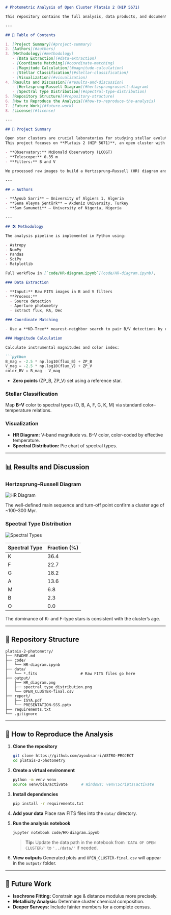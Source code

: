 ````markdown
# Photometric Analysis of Open Cluster Platais 2 (HIP 5671)

This repository contains the full analysis, data products, and documentation for the photometric study of the open star cluster **Platais 2**. This project was a collaborative effort by the SSS Team as part of the International School for Young Astronomers (ISYA) 2024.

---

## 📖 Table of Contents

1. [Project Summary](#project-summary)  
2. [Authors](#authors)  
3. [Methodology](#methodology)  
   - [Data Extraction](#data-extraction)  
   - [Coordinate Matching](#coordinate-matching)  
   - [Magnitude Calculation](#magnitude-calculation)  
   - [Stellar Classification](#stellar-classification)  
   - [Visualization](#visualization)  
4. [Results and Discussion](#results-and-discussion)  
   - [Hertzsprung–Russell Diagram](#hertzsprungrussell-diagram)  
   - [Spectral Type Distribution](#spectral-type-distribution)  
5. [Repository Structure](#repository-structure)  
6. [How to Reproduce the Analysis](#how-to-reproduce-the-analysis)  
7. [Future Work](#future-work)  
8. [License](#license)  

---

## 📜 Project Summary

Open star clusters are crucial laboratories for studying stellar evolution, as their member stars share a common origin, age, and chemical composition.  
This project focuses on **Platais 2 (HIP 5671)**, an open cluster with limited coverage in existing literature.  

- **Observatory:** McDonald Observatory (LCOGT)  
- **Telescope:** 0.35 m  
- **Filters:** B and V  

We processed raw images to build a Hertzsprung–Russell (HR) diagram and classify the stellar population. Our findings indicate that Platais 2 is a **moderately young cluster** (∼100–300 Myr), dominated by **K-type (36.4 %)** and **F-type (22.7 %)** stars.

---

## ✍️ Authors

- **Ayoub Sarri** — University of Algiers 1, Algeria  
- **Sena Aleyna Şentürk** — Akdeniz University, Turkey  
- **Sam Samuneti** — University of Nigeria, Nigeria  

---

## 🛠️ Methodology

The analysis pipeline is implemented in Python using:

- Astropy  
- NumPy  
- Pandas  
- SciPy  
- Matplotlib  

Full workflow in [`code/HR-diagram.ipynb`](code/HR-diagram.ipynb).

### Data Extraction

- **Input:** Raw FITS images in B and V filters  
- **Process:**  
  - Source detection  
  - Aperture photometry  
  - Extract flux, RA, Dec  

### Coordinate Matching

- Use a **KD-Tree** nearest-neighbor search to pair B/V detections by celestial coordinates.

### Magnitude Calculation

Calculate instrumental magnitudes and color index:

```python
B_mag = -2.5 * np.log10(flux_B) + ZP_B
V_mag = -2.5 * np.log10(flux_V) + ZP_V
color_BV = B_mag - V_mag
````

* **Zero points** (ZP\_B, ZP\_V) set using a reference star.

### Stellar Classification

Map **B–V** color to spectral types (O, B, A, F, G, K, M) via standard color–temperature relations.

### Visualization

* **HR Diagram:** V-band magnitude vs. B–V color, color-coded by effective temperature.
* **Spectral Distribution:** Pie chart of spectral types.

---

## 📊 Results and Discussion

### Hertzsprung–Russell Diagram

![HR Diagram](output/HR_diagram.png)

The well-defined main sequence and turn-off point confirm a cluster age of \~100–300 Myr.

### Spectral Type Distribution

![Spectral Types](output/spectral_type_distribution.png)

| Spectral Type | Fraction (%) |
| ------------- | ------------ |
| K             | 36.4         |
| F             | 22.7         |
| G             | 18.2         |
| A             | 13.6         |
| M             | 6.8          |
| B             | 2.3          |
| O             | 0.0          |

The dominance of K- and F-type stars is consistent with the cluster’s age.

---

## 📂 Repository Structure

```
platais-2-photometry/
├── README.md
├── code/
│   └── HR-diagram.ipynb
├── data/
│   └── *.fits                   # Raw FITS files go here
├── output/
│   ├── HR_diagram.png
│   ├── spectral_type_distribution.png
│   └── OPEN_CLUSTER-final.csv
├── report/
│   ├── ISYA.pdf
│   └── PRESENTATION-SSS.pptx
├── requirements.txt
└── .gitignore
```

---

## 🚀 How to Reproduce the Analysis

1. **Clone the repository**

   ```bash
   git clone https://github.com/ayoubsarri/ASTRO-PROJECT
   cd platais-2-photometry
   ```

2. **Create a virtual environment**

   ```bash
   python -m venv venv
   source venv/bin/activate      # Windows: venv\Scripts\activate
   ```

3. **Install dependencies**

   ```bash
   pip install -r requirements.txt
   ```

4. **Add your data**
   Place raw FITS files into the `data/` directory.

5. **Run the analysis notebook**

   ```bash
   jupyter notebook code/HR-diagram.ipynb
   ```

   > **Tip:** Update the data path in the notebook from `'DATA OF OPEN CLUSTER/'` to `'../data/'` if needed.

6. **View outputs**
   Generated plots and `OPEN_CLUSTER-final.csv` will appear in the `output/` folder.

---

## 🔭 Future Work

* **Isochrone Fitting:** Constrain age & distance modulus more precisely.
* **Metallicity Analysis:** Determine cluster chemical composition.
* **Deeper Surveys:** Include fainter members for a complete census.



```

